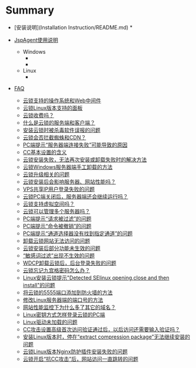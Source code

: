 # Summary

* [安装说明](Installation Instruction/README.md)
    * 
* [JspAgent使用说明](JspAgent_install/README.md)
    * Windows
        * []()
        * []()
    * Linux
        * []()

* [FAQ](README.md)
    * [云锁支持的操作系统和Web中间件](FAQ/question_01.md)
    * [云锁Linux版本支持的面板](FAQ/question_02.md)
    * [云锁收费吗？](FAQ/question_03.md)
    * [什么是云锁的服务端和客户端？](FAQ/question_04.md)
    * [安装云锁时被杀毒软件误报的问题](FAQ/question_05.md)
    * [云锁会否拦截蜘蛛和CDN？](FAQ/question_06.md)
    * [PC端提示“服务器端连接失败”可能导致的原因](FAQ/question_07.md)
    * [CC基本设置的含义](FAQ/question_08.md)
    * [云锁安装失败，无法再次安装或卸载失败时的解决方法](FAQ/question_09.md)
    * [云锁Windows服务器端手工卸载的方法](FAQ/question_10.md)
    * [云锁升级相关的问题](FAQ/question_11.md)
    * [云锁安装后会影响服务器、网站性能吗？](FAQ/question_12.md)
    * [VPS共享IP用户登录失败的问题](FAQ/question_13.md)
    * [云锁PC端关闭后，服务器端还会继续运行吗？](FAQ/question_14.md)
    * [云锁支持虚拟空间吗？](FAQ/question_15.md)
    * [云锁可以管理多个服务器吗？](FAQ/question_16.md)
    * [PC端提示“请求被过滤”的问题](FAQ/question_17.md)
    * [PC端提示“命令被撤销”的问题](FAQ/question_18.md)
    * [PC端提示“通道选择器没有找到指定通道”的问题](FAQ/question_19.md)
    * [卸载云锁网站无法访问的问题](FAQ/question_20.md)
    * [云锁安装后部分功能未生效的问题](FAQ/question_21.md)
    * [“敏感词过滤”出现不生效的问题](FAQ/question_22.md)
    * [WDCP卸载云锁后，后台登录失败的问题](FAQ/question_23.md)
    * [云锁忘记九宫格密码怎么办？](FAQ/question_24.md)
    * [Linux安装云锁提示"Detected SElinux opening,close and then install"的问题](FAQ/question_25.md)
    * [将云锁的5555端口添加到防火墙的方法](FAQ/question_26.md)
    * [修改Linux服务器端的端口号的方法](FAQ/question_27.md)
    * [网站性能监控下为什么多了其它的域名？](FAQ/question_28.md)
    * [Linux密钥方式怎样登录云锁的PC端](FAQ/question_29.md)
    * [Linux驱动未加载的问题](FAQ/question_30.md)
    * [CC攻击设置高级首次访问验证通过后，以后访问还需要输入验证吗？](FAQ/question_31.md)
    * [安装Linux版本时，停在“extract compression package”无法继续安装的问题](FAQ/question_32.md)
    * [云锁Linux版本Nginx防护插件安装失败的问题](FAQ/question_33.md)
    * [云锁开启“抗CC攻击”后，网站访问一直跳转的问题](FAQ/question_34.md)


